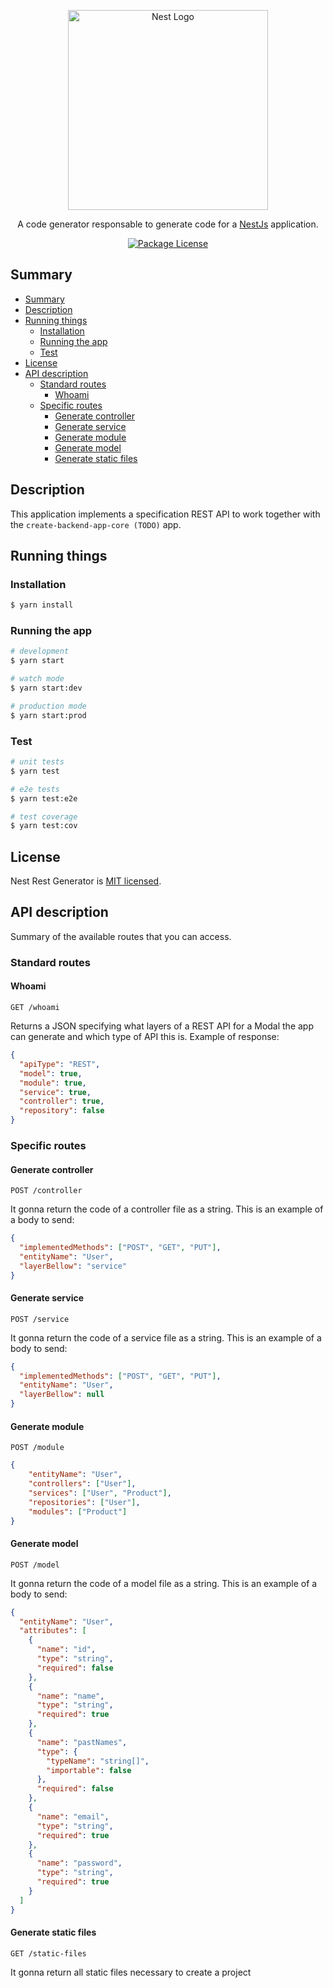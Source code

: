 <p align="center">
  <a href="http://nestjs.com/" target="blank"><img src="https://nestjs.com/img/logo_text.svg" width="320" alt="Nest Logo" /></a>
</p>

 
  <p align="center">A code generator responsable to generate code for a <a href="https://github.com/nestjs/nest" target="blank">NestJs</a> application.</p>
    <p align="center">
<a href="https://github.com/Klynger/nest-rest-generator/blob/master/LICENSE"><img src="https://img.shields.io/github/license/klynger/nest-rest-generator?style=for-the-badge" alt="Package License" /></a>
</p>

## Summary

- [Summary](#summary)
- [Description](#description)
- [Running things](#running-things)
  - [Installation](#installation)
  - [Running the app](#running-the-app)
  - [Test](#test)
- [License](#license)
- [API description](#api-description)
  - [Standard routes](#standard-routes)
    - [Whoami](#whoami)
  - [Specific routes](#specific-routes)
    - [Generate controller](#generate-controller)
    - [Generate service](#generate-service)
    - [Generate module](#generate-module)
    - [Generate model](#generate-model)
    - [Generate static files](#generate-static-files)

## Description

This application implements a specification REST API to work together with the `create-backend-app-core (TODO)` app.

## Running things

### Installation

```bash
$ yarn install
```

### Running the app

```bash
# development
$ yarn start

# watch mode
$ yarn start:dev

# production mode
$ yarn start:prod
```

### Test

```bash
# unit tests
$ yarn test

# e2e tests
$ yarn test:e2e

# test coverage
$ yarn test:cov
```

## License

  Nest Rest Generator is [MIT licensed](LICENSE).

## API description
  Summary of the available routes that you can access.

### Standard routes

#### Whoami

`GET /whoami`

Returns a JSON specifying what layers of a REST API for a Modal the app can generate and which type of API this is. Example of response:

```json
{
  "apiType": "REST",
  "model": true,
  "module": true,
  "service": true,
  "controller": true,
  "repository": false
}
```

### Specific routes

#### Generate controller

`POST /controller`

It gonna return the code of a controller file as a string. This is an example of a body to send:

```json
{
  "implementedMethods": ["POST", "GET", "PUT"],
  "entityName": "User",
  "layerBellow": "service"
}
```

#### Generate service

`POST /service`

It gonna return the code of a service file as a string. This is an example of a body to send:

```json
{
  "implementedMethods": ["POST", "GET", "PUT"],
  "entityName": "User",
  "layerBellow": null
}
```

#### Generate module

`POST /module`

```json
{
	"entityName": "User",
	"controllers": ["User"],
	"services": ["User", "Product"],
	"repositories": ["User"],
	"modules": ["Product"]
}
```

#### Generate model

`POST /model`

It gonna return the code of a model file as a string. This is an example of a body to send:

```json
{
  "entityName": "User",
  "attributes": [
    {
      "name": "id",
      "type": "string",
      "required": false
    },
    {
      "name": "name",
      "type": "string",
      "required": true
    },
    {
      "name": "pastNames",
      "type": {
        "typeName": "string[]",
        "importable": false
      },
      "required": false
    },
    {
      "name": "email",
      "type": "string",
      "required": true
    },
    {
      "name": "password",
      "type": "string",
      "required": true
    }
  ]
}
```

#### Generate static files

`GET /static-files`

It gonna return all static files necessary to create a project
